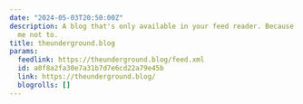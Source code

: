 ```yaml
---
date: "2024-05-03T20:50:00Z"
description: A blog that's only available in your feed reader. Because nobody told
  me not to.
title: theunderground.blog
params:
  feedlink: https://theunderground.blog/feed.xml
  id: a0f8a2fa30e7a31b7d7e6cd22a79e45b
  link: https://theunderground.blog/
  blogrolls: []
---
```


